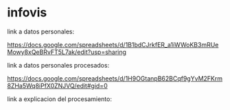 # infovis

link a datos personales:

https://docs.google.com/spreadsheets/d/1B1bdCJrkfER_a1iWWoKB3mRUeMowy8xQeBRvFT5L7ak/edit?usp=sharing

link a datos personales procesados:

https://docs.google.com/spreadsheets/d/1H9OGtanpB62BCqf9gYvM2FKrm8ZHa5Wq8iPfX0ZNJVQ/edit#gid=0

link a explicacion del procesamiento:
